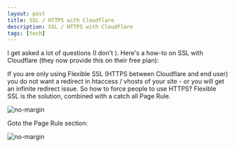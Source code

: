 ```yaml
---
layout: post
title: SSL / HTTPS with Cloudflare
description: SSL / HTTPS with Cloudflare
tags: [tech]
---
```


I get asked a lot of questions (I don't ). Here's a how-to on SSL with Cloudflare (they now provide this on their free plan):

If you are only using Flexible SSL (HTTPS between Cloudflare and end user) you do not want a redirect in htaccess / vhosts of your site - or you will get an infinite redirect issue. So how to force people to use HTTPS? Flexible SSL is the solution, combined with a catch all Page Rule.

![no-margin](/assets/ssl-flexible.png)

Goto the Page Rule section:

![no-margin](/assets/ssl-pagerule.png)
